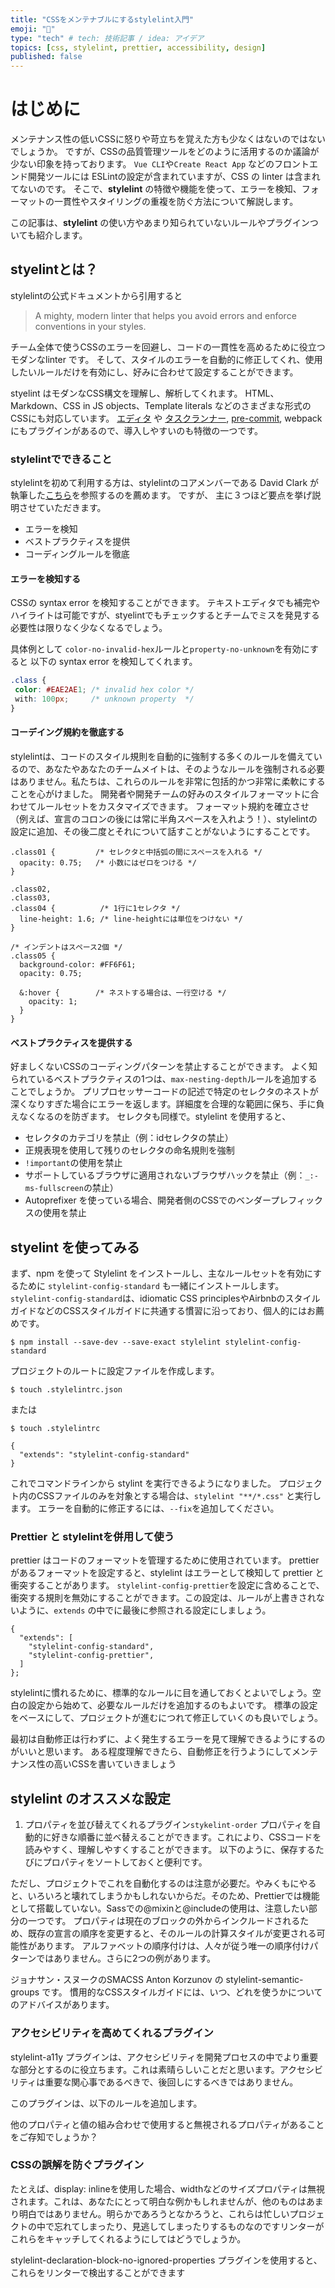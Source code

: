 ```yaml
---
title: "CSSをメンテナブルにするstylelint入門"
emoji: "🌊"
type: "tech" # tech: 技術記事 / idea: アイデア
topics: [css, stylelint, prettier, accessibility, design]
published: false
---
```

# はじめに
メンテナンス性の低いCSSに怒りや苛立ちを覚えた方も少なくはないのではないでしょうか。
ですが、CSSの品質管理ツールをどのように活用するのか議論が少ない印象を持っております。
`Vue CLI`や`Create React App` などのフロントエンド開発ツールには ESLintの設定が含まれていますが、CSS の linter は含まれてないのです。
そこで、**stylelint** の特徴や機能を使って、エラーを検知、フォーマットの一貫性やスタイリングの重複を防ぐ方法について解説します。

この記事は、**stylelint** の使い方やあまり知られていないルールやプラグインついても紹介します。

## styelintとは？
stylelintの公式ドキュメントから引用すると
> A mighty, modern linter that helps you avoid errors and enforce conventions in your styles.

チーム全体で使うCSSのエラーを回避し、コードの一貫性を高めるために役立つ モダンなlinter です。 
そして、スタイルのエラーを自動的に修正してくれ、使用したいルールだけを有効にし、好みに合わせて設定することができます。

styelint はモダンなCSS構文を理解し、解析してくれます。
HTML、 Markdown、CSS in JS objects、Template literals などのさまざまな形式のCSSにも対応しています。
[エディタ](https://stylelint.io/user-guide/integrations/editor/) や [タスクランナー](https://stylelint.io/user-guide/integrations/task-runner), [pre-commit](https://github.com/thibaudcolas/pre-commit-stylelint), webpackにもプラグインがあるので、導入しやすいのも特徴の一つです。

### stylelintでできること
stylelintを初めて利用する方は、stylelintのコアメンバーである David Clark が執筆した[こちら](https://css-tricks.com/stylelint/)を参照するのを薦めます。
ですが、 主に３つほど要点を挙げ説明させていただきます。
- エラーを検知
- ベストプラクティスを提供
- コーディングルールを徹底

#### エラーを検知する
CSSの syntax error を検知することができます。
テキストエディタでも補完やハイライトは可能ですが、styelintでもチェックするとチームでミスを発見する必要性は限りなく少なくなるでしょう。

具体例として
`color-no-invalid-hex`ルールと`property-no-unknown`を有効にすると
以下の syntax error を検知してくれます。
```css
.class {
 color: #EAE2AE1; /* invalid hex color */
 with: 100px;     /* unknown property  */
}
```

#### コーデイング規約を徹底する
stylelintは、コードのスタイル規則を自動的に強制する多くのルールを備えているので、あなたやあなたのチームメイトは、そのようなルールを強制される必要はありません。私たちは、これらのルールを非常に包括的かつ非常に柔軟にすることを心がけました。
開発者や開発チームの好みのスタイルフォーマットに合わせてルールセットをカスタマイズできます。
フォーマット規約を確立させ（例えば、宣言のコロンの後には常に半角スペースを入れよう！）、stylelintの設定に追加、その後二度とそれについて話すことがないようにすることです。

```css:example
.class01 {         /* セレクタと中括弧の間にスペースを入れる */
  opacity: 0.75;   /* 小数にはゼロをつける */
}

.class02, 
.class03,
.class04 {          /* 1行に1セレクタ */
  line-height: 1.6; /* line-heightには単位をつけない */
}

/* インデントはスペース2個 */
.class05 {
  background-color: #FF6F61;
  opacity: 0.75;

  &:hover {        /* ネストする場合は、一行空ける */
    opacity: 1;
  }
}
```

#### ベストプラクティスを提供する
好ましくないCSSのコーディングパターンを禁止することができます。
よく知られているベストプラクティスの1つは、`max-nesting-depth`ルールを追加することでしょうか。
プリプロセッサーコードの記述で特定のセレクタのネストが深くなりすぎた場合にエラーを返します。詳細度を合理的な範囲に保ち、手に負えなくなるのを防ぎます。
セレクタも同様で。stylelint を使用すると、
- セレクタのカテゴリを禁止（例：idセレクタの禁止）
- 正規表現を使用して残りのセレクタの命名規則を強制
- `!important`の使用を禁止
- サポートしているブラウザに適用されないブラウザハックを禁止（例：`_:-ms-fullscreen`の禁止）
- Autoprefixer を使っている場合、開発者側のCSSでのベンダープレフィックスの使用を禁止

## styelint を使ってみる
まず、npm を使って Stylelint をインストールし、主なルールセットを有効にするために `stylelint-config-standard` も一緒にインストールします。
`stylelint-config-standard`は、idiomatic CSS principlesやAirbnbのスタイルガイドなどのCSSスタイルガイドに共通する慣習に沿っており、個人的にはお薦めです。

```shell
$ npm install --save-dev --save-exact stylelint stylelint-config-standard
```

プロジェクトのルートに設定ファイルを作成します。
```shell
$ touch .stylelintrc.json
```
または
```shell
$ touch .stylelintrc
```
```json:example
{
  "extends": "stylelint-config-standard"
}
```
これでコマンドラインから stylint を実行できるようになりました。
プロジェクト内のCSSファイルのみを対象とする場合は、`stylelint "**/*.css"` と実行します。
エラーを自動的に修正するには、`--fix`を追加してください。

### Prettier と stylelintを併用して使う
prettier はコードのフォーマットを管理するために使用されています。
prettier があるフォーマットを設定すると、stylelint はエラーとして検知して prettier と衝突することがあります。
`stylelint-config-prettier`を設定に含めることで、衝突する規則を無効にすることができます。この設定は、ルールが上書きされないように、`extends` の中でに最後に参照される設定にしましょう。

```json:example
{
  "extends": [
    "stylelint-config-standard",
    "stylelint-config-prettier",
  ]
};
```
stylelintに慣れるために、標準的なルールに目を通しておくとよいでしょう。空白の設定から始めて、必要なルールだけを追加するのもよいです。 標準の設定をベースにして、プロジェクトが進むにつれて修正していくのも良いでしょう。

最初は自動修正は行わずに、よく発生するエラーを見て理解できるようにするのがいいと思います。 ある程度理解できたら、自動修正を行うようにしてメンテナンス性の高いCSSを書いていきましょう


## stylelint のオススメな設定
1. プロパティを並び替えてくれるプラグイン`stykelint-order`
プロパティを自動的に好きな順番に並べ替えることができます。これにより、CSSコードを読みやすく、理解しやすくすることができます。
以下のように、保存するたびにプロパティをソートしておくと便利です。

ただし、プロジェクトでこれを自動化するのは注意が必要だ。やみくもにやると、いろいろと壊れてしまうかもしれないからだ。そのため、Prettierでは機能として搭載していない。Sassでの@mixinと@includeの使用は、注意したい部分の一つです。
プロパティは現在のブロックの外からインクルードされるため、既存の宣言の順序を変更すると、そのルールの計算スタイルが変更される可能性があります。
アルファベットの順序付けは、人々が従う唯一の順序付けパターンではありません。さらに2つの例があります。

ジョナサン・スヌークのSMACSS
Anton Korzunov の stylelint-semantic-groups です。
慣用的なCSSスタイルガイドには、いつ、どれを使うかについてのアドバイスがあります。

### アクセシビリティを高めてくれるプラグイン
stylelint-a11y プラグインは、アクセシビリティを開発プロセスの中でより重要な部分とするのに役立ちます。これは素晴らしいことだと思います。アクセシビリティは重要な関心事であるべきで、後回しにするべきではありません。

このプラグインは、以下のルールを追加します。

他のプロパティと値の組み合わせで使用すると無視されるプロパティがあることをご存知でしょうか？

### CSSの誤解を防ぐプラグイン
たとえば、display: inlineを使用した場合、widthなどのサイズプロパティは無視されます。これは、あなたにとって明白な例かもしれませんが、他のものはあまり明白ではありません。明らかであろうとなかろうと、これらは忙しいプロジェクトの中で忘れてしまったり、見逃してしまったりするものなのですリンターがこれらをキャッチしてくれるようにしてはどうでしょうか。

stylelint-declaration-block-no-ignored-properties プラグインを使用すると、これらをリンターで検出することができます